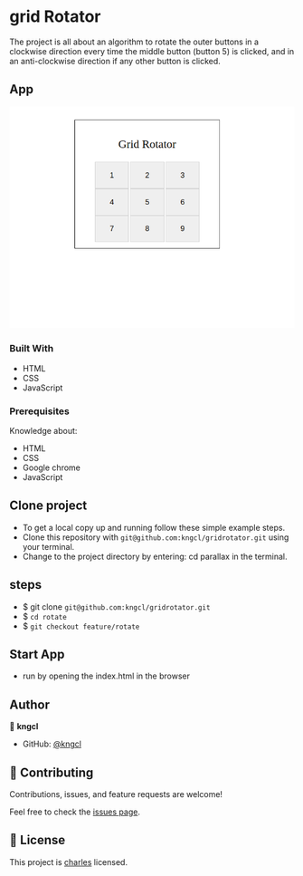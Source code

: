 # grid Rotator

The project is all about an algorithm to rotate the outer buttons in a clockwise direction every time the middle button (button 5) is clicked, and in an anti-clockwise direction if any other button is clicked.

## App

![Home](assets/images/Screenshot%20from%202022-12-14%2018-21-13.png)

### Built With

- HTML
- CSS
- JavaScript

### Prerequisites

Knowledge about:

- HTML
- CSS
- Google chrome
- JavaScript
  
## Clone project

- To get a local copy up and running follow these simple example steps.
- Clone this repository with `git@github.com:kngcl/gridrotator.git` using your terminal.
- Change to the project directory by entering: cd parallax in the terminal.

## steps

- $ git clone `git@github.com:kngcl/gridrotator.git`
- $ `cd rotate`
- $ `git checkout feature/rotate`

## Start App

- run by opening the index.html in the browser

## Author

👤 **kngcl**

- GitHub: [@kngcl](https://github.com/kngcl/gridrotator)

## 🤝 Contributing

Contributions, issues, and feature requests are welcome!

Feel free to check the [issues page](https://github.com/kngcl/gridrotator/issues).

## 📝 License

This project is [charles](./LICENSE) licensed.
